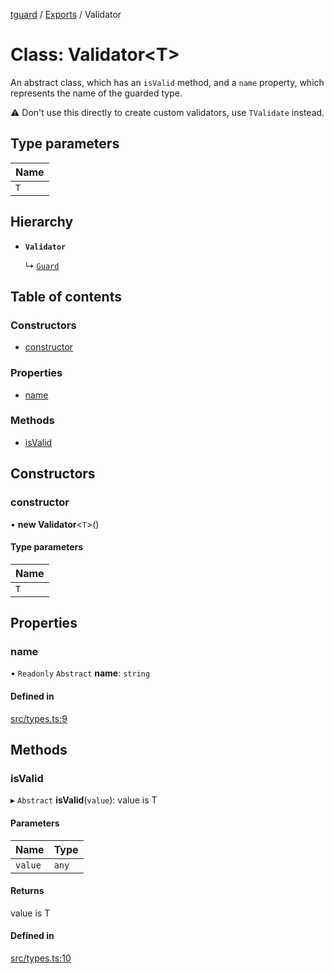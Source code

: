 [tguard](../README.md) / [Exports](../modules.md) / Validator

# Class: Validator<T\>

An abstract class, which has an `isValid` method, and a `name` property, which represents the name of the guarded type.

⚠️ Don't use this directly to create custom validators, use `TValidate` instead.

## Type parameters

| Name |
| :------ |
| `T` |

## Hierarchy

- **`Validator`**

  ↳ [`Guard`](Guard.md)

## Table of contents

### Constructors

- [constructor](Validator.md#constructor)

### Properties

- [name](Validator.md#name)

### Methods

- [isValid](Validator.md#isvalid)

## Constructors

### constructor

• **new Validator**<`T`\>()

#### Type parameters

| Name |
| :------ |
| `T` |

## Properties

### name

• `Readonly` `Abstract` **name**: `string`

#### Defined in

[src/types.ts:9](https://github.com/davidkarolyi/tguard/blob/483baa7/src/types.ts#L9)

## Methods

### isValid

▸ `Abstract` **isValid**(`value`): value is T

#### Parameters

| Name | Type |
| :------ | :------ |
| `value` | `any` |

#### Returns

value is T

#### Defined in

[src/types.ts:10](https://github.com/davidkarolyi/tguard/blob/483baa7/src/types.ts#L10)
